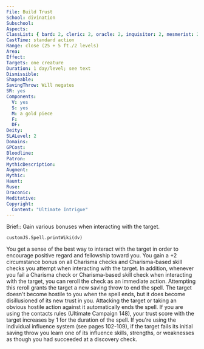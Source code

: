 ```yaml
---
File: Build Trust
School: divination
Subschool: 
Aspects: 
ClassList: { bard: 2, cleric: 2, oracle: 2, inquisitor: 2, mesmerist: 2, paladin: 1, psychic: 2 }
CastTime: standard action
Range: close (25 + 5 ft./2 levels)
Area: 
Effect: 
Targets: one creature
Duration: 1 day/level; see text
Dismissible: 
Shapeable: 
SavingThrow: Will negates
SR: yes
Components:
  V: yes
  S: yes
  M: a gold piece
  F: 
  DF: 
Deity: 
SLALevel: 2
Domains: 
GPCost: 
Bloodline: 
Patron: 
MythicDescription: 
Augment: 
Mythic: 
Haunt: 
Ruse: 
Draconic: 
Meditative: 
Copyright:
  Content: "Ultimate Intrigue"
---
```

Brief:: Gain various bonuses when interacting with the target.

```dataviewjs
customJS.Spell.printWiki(dv)
```

You get a sense of the best way to interact with the target in order to encourage positive regard and fellowship toward you. You gain a +2 circumstance bonus on all Charisma checks and Charisma-based skill checks you attempt when interacting with the target. In addition, whenever you fail a Charisma  check or Charisma-based skill check when interacting with the target, you can reroll the check as an immediate action. Attempting this reroll grants the target a new saving throw to end the spell. The target doesn't become hostile to you when the spell ends, but it does become disillusioned of its new trust in you. Attacking the target or taking an obvious hostile action against it automatically ends the spell.  If you are using the contacts rules (Ultimate Campaign 148), your trust score with the target increases by 1 for the duration of the spell. If you're using the individual influence system (see pages 102-109), if the target fails its initial saving throw you learn one of its influence skills, strengths, or weaknesses as though you had succeeded at a discovery check.
